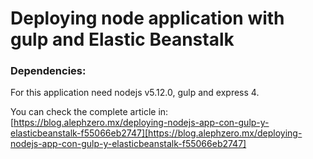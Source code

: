 # Deploying node application with gulp and Elastic Beanstalk
### Dependencies:
For this application need nodejs v5.12.0, gulp and express 4.

You can check the complete article in: [https://blog.alephzero.mx/deploying-nodejs-app-con-gulp-y-elasticbeanstalk-f55066eb2747][https://blog.alephzero.mx/deploying-nodejs-app-con-gulp-y-elasticbeanstalk-f55066eb2747]
